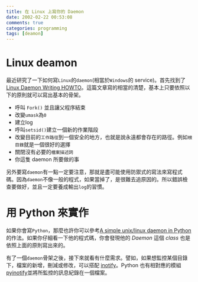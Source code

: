 ```yaml
---
title: 在 Linux 上寫你的 Daemon
date: 2002-02-22 00:53:08
comments: true
categories: programming
tags: [deamon]
---
```


# Linux deamon

最近研究了一下如何寫`Linux`的`daemon`(相當於`Windows`的 service)。首先找到了[Linux Daemon Writing HOWTO](http://www.netzmafia.de/skripten/unix/linux-daemon-howto.html)。這篇文章寫的相當的清楚，基本上只要依照以下的原則就可以寫出基本的骨架。

- 呼叫 `Fork()` 並且讓父程序結束
- 改變`umask`為`0`
- 建立log
- 呼叫`setsid()`建立一個新的作業階段
- 改變目前的`工作路徑`到一個安全的地方，也就是說永遠都會存在的路徑。例如`根目錄`就是一個很好的選擇
- 關閉沒有必要的`檔案描述詞`
- 你這隻 daemon 所要做的事

另外要寫`daemon`有一點一定要注意，那就是盡可能使用防禦式的寫法來寫程式碼。因為`daemon`不像一般的程式，如果當掉了，是很難去追原因的。所以錯誤檢查要做好，並且一定要養成輸出`log`的習慣。

# 用 Python 來實作

如果你會寫`Python`，那麼也許你可以參考[A simple unix/linux daemon in Python](http://www.jejik.com/articles/2007/02/a_simple_unix_linux_daemon_in_python/)的作法。如果你仔細看一下他的程式碼，你會發現他的 _Daemon_ 這個 _class_ 也是依照上面的原則寫出來的。

有了一個`daemon`骨架之後，接下來就看有什麼需求。譬如，如果想監控某個目錄下，檔案的新增，刪減或修改，可以搭配 [inotify](http://www.ibm.com/developerworks/linux/library/l-ubuntu-inotify/index.html)。Python 也有相對應的模組 [pyinotify](http://pyinotify.sourceforge.net/)並將所監控的訊息紀錄在一個檔案。
